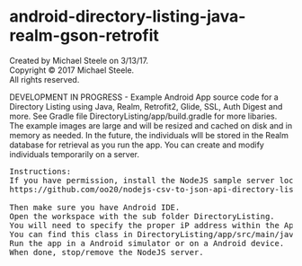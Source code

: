 # android-directory-listing-java-realm-gson-retrofit

Created by Michael Steele on 3/13/17.<br />
Copyright © 2017 Michael Steele.<br />
All rights reserved.<br />

DEVELOPMENT IN PROGRESS - Example Android App source code for a Directory Listing using Java, Realm, Retrofit2, Glide, SSL, Auth Digest and more.  See Gradle file DirectoryListing/app/build.gradle for more libaries.  The example images are large and will be resized and cached on disk and in memory as needed.  In the future, the individuals wlll be stored in the Realm database for retrieval as you run the app.  You can create and modify individuals temporarily on a server.

<pre>
Instructions:
If you have permission, install the NodeJS sample server locally on your computer.  Follow readme instructions located at:
https://github.com/oo20/nodejs-csv-to-json-api-directory-listing-server

Then make sure you have Android IDE.
Open the workspace with the sub folder DirectoryListing.
You will need to specify the proper iP address within the AppManager class.
You can find this class in DirectoryListing/app/src/main/java/com.example.directorylisting/shared
Run the app in a Android simulator or on a Android device.
When done, stop/remove the NodeJS server.
</pre>
